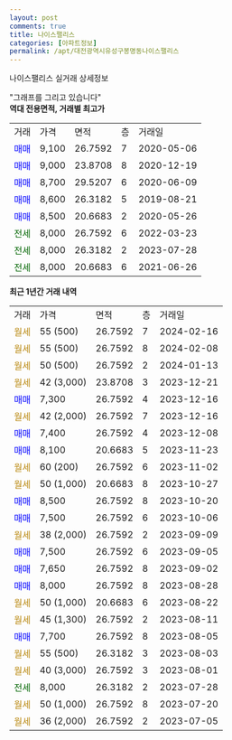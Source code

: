 ```yaml
---
layout: post
comments: true
title: 나이스팰리스
categories: [아파트정보]
permalink: /apt/대전광역시유성구봉명동나이스팰리스
---
```


나이스팰리스 실거래 상세정보

<script type="text/javascript">
  google.charts.load('current', {'packages':['line', 'corechart']});
  google.charts.setOnLoadCallback(drawChart);

  function drawChart() {
    var data = new google.visualization.DataTable();
    data.addColumn('date', '거래일');
    data.addColumn('number', "매매");
    data.addColumn('number', "전세");
    data.addColumn('number', "전매");

    data.addRows([[new Date(Date.parse("2024-02-16")), null, null, null], [new Date(Date.parse("2024-02-08")), null, null, null], [new Date(Date.parse("2024-01-13")), null, null, null], [new Date(Date.parse("2023-12-21")), null, null, null], [new Date(Date.parse("2023-12-16")), 7300, null, null], [new Date(Date.parse("2023-12-16")), null, null, null], [new Date(Date.parse("2023-12-08")), 7400, null, null], [new Date(Date.parse("2023-11-23")), 8100, null, null], [new Date(Date.parse("2023-11-02")), null, null, null], [new Date(Date.parse("2023-10-27")), null, null, null], [new Date(Date.parse("2023-10-20")), 8500, null, null], [new Date(Date.parse("2023-10-06")), 7500, null, null], [new Date(Date.parse("2023-09-09")), null, null, null], [new Date(Date.parse("2023-09-05")), 7500, null, null], [new Date(Date.parse("2023-09-02")), 7650, null, null], [new Date(Date.parse("2023-08-28")), 8000, null, null], [new Date(Date.parse("2023-08-22")), null, null, null], [new Date(Date.parse("2023-08-11")), null, null, null], [new Date(Date.parse("2023-08-05")), 7700, null, null], [new Date(Date.parse("2023-08-03")), null, null, null], [new Date(Date.parse("2023-08-01")), null, null, null], [new Date(Date.parse("2023-07-28")), null, 8000, null], [new Date(Date.parse("2023-07-20")), null, null, null], [new Date(Date.parse("2023-07-05")), null, null, null]]);

    var options = {
      hAxis: {
        format: 'yyyy/MM/dd'
      },    
      lineWidth: 0,
      pointsVisible: true,    
      title: '최근 1년간 유형별 실거래가 분포',
      legend: { position: 'bottom' }
    };

    var formatter = new google.visualization.NumberFormat({pattern:'###,###'} );
    formatter.format(data, 1);
    formatter.format(data, 2);
    
    setTimeout(function() {
        var chart = new google.visualization.LineChart(document.getElementById('columnchart_material'));
        chart.draw(data, (options));
        document.getElementById('loading').style.display = 'none';
    }, 200);
  }
</script>


<div id="loading" style="z-index:20; display: block; margin-left: 0px">"그래프를 그리고 있습니다"</div>
<div id="columnchart_material" style="width: 95%; margin-left: 0px; display: block"></div>
<!-- contents start -->
<b>역대 전용면적, 거래별 최고가</b>
<table class="sortable">
    <tr>
      <td>거래</td>
      <td>가격</td>
      <td>면적</td>
      <td>층</td>
      <td>거래일</td>
    </tr>
        <tr>
          <td><a style="color: blue">매매</a></td>
          <td>9,100</td>
          <td>26.7592</td>
          <td>7</td>
          <td>2020-05-06</td>
        </tr>            <tr>
          <td><a style="color: blue">매매</a></td>
          <td>9,000</td>
          <td>23.8708</td>
          <td>8</td>
          <td>2020-12-19</td>
        </tr>            <tr>
          <td><a style="color: blue">매매</a></td>
          <td>8,700</td>
          <td>29.5207</td>
          <td>6</td>
          <td>2020-06-09</td>
        </tr>            <tr>
          <td><a style="color: blue">매매</a></td>
          <td>8,600</td>
          <td>26.3182</td>
          <td>5</td>
          <td>2019-08-21</td>
        </tr>            <tr>
          <td><a style="color: blue">매매</a></td>
          <td>8,500</td>
          <td>20.6683</td>
          <td>2</td>
          <td>2020-05-26</td>
        </tr>        
        <tr>
              <td><a style="color: darkgreen">전세</a></td>
              <td>8,000</td>
              <td>26.7592</td>
              <td>6</td>
              <td>2022-03-23</td>
            </tr>            <tr>
              <td><a style="color: darkgreen">전세</a></td>
              <td>8,000</td>
              <td>26.3182</td>
              <td>2</td>
              <td>2023-07-28</td>
            </tr>            <tr>
              <td><a style="color: darkgreen">전세</a></td>
              <td>8,000</td>
              <td>20.6683</td>
              <td>6</td>
              <td>2021-06-26</td>
            </tr>        
    
</table>

<b>최근 1년간 거래 내역</b>

<table class="sortable">
    <tr>
      <td>거래</td>
      <td>가격</td>
      <td>면적</td>
      <td>층</td>
      <td>거래일</td>
    </tr>
    <tr>
      <td><a style="color: darkgoldenrod">월세</a></td>
      <td>55 (500)</td>
      <td>26.7592</td>
      <td>7</td>
      <td>2024-02-16</td>
    </tr>          <tr>
      <td><a style="color: darkgoldenrod">월세</a></td>
      <td>55 (500)</td>
      <td>26.7592</td>
      <td>8</td>
      <td>2024-02-08</td>
    </tr>          <tr>
      <td><a style="color: darkgoldenrod">월세</a></td>
      <td>50 (500)</td>
      <td>26.7592</td>
      <td>2</td>
      <td>2024-01-13</td>
    </tr>          <tr>
      <td><a style="color: darkgoldenrod">월세</a></td>
      <td>42 (3,000)</td>
      <td>23.8708</td>
      <td>3</td>
      <td>2023-12-21</td>
    </tr>          <tr>
      <td><a style="color: blue">매매</a></td>
      <td>7,300</td>
      <td>26.7592</td>
      <td>4</td>
      <td>2023-12-16</td>
    </tr>          <tr>
      <td><a style="color: darkgoldenrod">월세</a></td>
      <td>42 (2,000)</td>
      <td>26.7592</td>
      <td>7</td>
      <td>2023-12-16</td>
    </tr>          <tr>
      <td><a style="color: blue">매매</a></td>
      <td>7,400</td>
      <td>26.7592</td>
      <td>4</td>
      <td>2023-12-08</td>
    </tr>          <tr>
      <td><a style="color: blue">매매</a></td>
      <td>8,100</td>
      <td>20.6683</td>
      <td>5</td>
      <td>2023-11-23</td>
    </tr>          <tr>
      <td><a style="color: darkgoldenrod">월세</a></td>
      <td>60 (200)</td>
      <td>26.7592</td>
      <td>6</td>
      <td>2023-11-02</td>
    </tr>          <tr>
      <td><a style="color: darkgoldenrod">월세</a></td>
      <td>50 (1,000)</td>
      <td>20.6683</td>
      <td>8</td>
      <td>2023-10-27</td>
    </tr>          <tr>
      <td><a style="color: blue">매매</a></td>
      <td>8,500</td>
      <td>26.7592</td>
      <td>8</td>
      <td>2023-10-20</td>
    </tr>          <tr>
      <td><a style="color: blue">매매</a></td>
      <td>7,500</td>
      <td>26.7592</td>
      <td>6</td>
      <td>2023-10-06</td>
    </tr>          <tr>
      <td><a style="color: darkgoldenrod">월세</a></td>
      <td>38 (2,000)</td>
      <td>26.7592</td>
      <td>2</td>
      <td>2023-09-09</td>
    </tr>          <tr>
      <td><a style="color: blue">매매</a></td>
      <td>7,500</td>
      <td>26.7592</td>
      <td>6</td>
      <td>2023-09-05</td>
    </tr>          <tr>
      <td><a style="color: blue">매매</a></td>
      <td>7,650</td>
      <td>26.7592</td>
      <td>8</td>
      <td>2023-09-02</td>
    </tr>          <tr>
      <td><a style="color: blue">매매</a></td>
      <td>8,000</td>
      <td>26.7592</td>
      <td>8</td>
      <td>2023-08-28</td>
    </tr>          <tr>
      <td><a style="color: darkgoldenrod">월세</a></td>
      <td>50 (1,000)</td>
      <td>20.6683</td>
      <td>6</td>
      <td>2023-08-22</td>
    </tr>          <tr>
      <td><a style="color: darkgoldenrod">월세</a></td>
      <td>45 (1,300)</td>
      <td>26.7592</td>
      <td>2</td>
      <td>2023-08-11</td>
    </tr>          <tr>
      <td><a style="color: blue">매매</a></td>
      <td>7,700</td>
      <td>26.7592</td>
      <td>8</td>
      <td>2023-08-05</td>
    </tr>          <tr>
      <td><a style="color: darkgoldenrod">월세</a></td>
      <td>55 (500)</td>
      <td>26.3182</td>
      <td>3</td>
      <td>2023-08-03</td>
    </tr>          <tr>
      <td><a style="color: darkgoldenrod">월세</a></td>
      <td>40 (3,000)</td>
      <td>26.7592</td>
      <td>3</td>
      <td>2023-08-01</td>
    </tr>          <tr>
      <td><a style="color: darkgreen">전세</a></td>
      <td>8,000</td>
      <td>26.3182</td>
      <td>2</td>
      <td>2023-07-28</td>
    </tr>          <tr>
      <td><a style="color: darkgoldenrod">월세</a></td>
      <td>50 (1,000)</td>
      <td>26.7592</td>
      <td>8</td>
      <td>2023-07-20</td>
    </tr>          <tr>
      <td><a style="color: darkgoldenrod">월세</a></td>
      <td>36 (2,000)</td>
      <td>26.7592</td>
      <td>2</td>
      <td>2023-07-05</td>
    </tr>      </table>
<!-- contents end -->    

